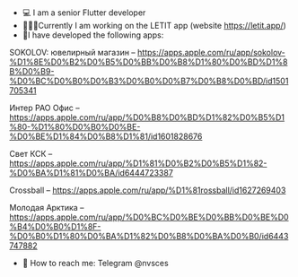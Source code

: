 
* 💻 I am a senior Flutter developer 
* 👨🏼‍💻Currently I am working on the LETIT app (website https://letit.app/) 
* 📱I have developed the following apps: 

SOKOLOV: ювелирный магазин – https://apps.apple.com/ru/app/sokolov-%D1%8E%D0%B2%D0%B5%D0%BB%D0%B8%D1%80%D0%BD%D1%8B%D0%B9-%D0%BC%D0%B0%D0%B3%D0%B0%D0%B7%D0%B8%D0%BD/id1501705341

Интер РАО Офис – https://apps.apple.com/ru/app/%D0%B8%D0%BD%D1%82%D0%B5%D1%80-%D1%80%D0%B0%D0%BE-%D0%BE%D1%84%D0%B8%D1%81/id1601828676

Свет КСК – https://apps.apple.com/ru/app/%D1%81%D0%B2%D0%B5%D1%82-%D0%BA%D1%81%D0%BA/id6444723387

Crossball – https://apps.apple.com/ru/app/%D1%81rossball/id1627269403

Молодая Арктика – https://apps.apple.com/ru/app/%D0%BC%D0%BE%D0%BB%D0%BE%D0%B4%D0%B0%D1%8F-%D0%B0%D1%80%D0%BA%D1%82%D0%B8%D0%BA%D0%B0/id6443747882

* 📨 How to reach me: Telegram @nvsces

